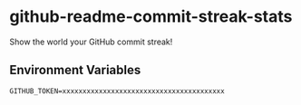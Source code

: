 # github-readme-commit-streak-stats
Show the world your GitHub commit streak!


##  Environment Variables
```env
GITHUB_TOKEN=xxxxxxxxxxxxxxxxxxxxxxxxxxxxxxxxxxxxxxxx
```